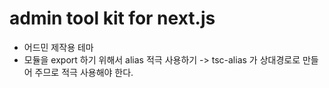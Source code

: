 # admin tool kit for next.js

* 어드민 제작용 테마
* 모듈을 export 하기 위해서 alias 적극 사용하기 -> tsc-alias 가 상대경로로 만들어 주므로 적극 사용해야 한다.